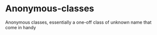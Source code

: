 # Anonymous-classes
Anonymous classes, essentially a one-off class of unknown name that come in handy
